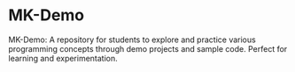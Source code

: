 # MK-Demo
MK-Demo: A repository for students to explore and practice various programming concepts through demo projects and sample code. Perfect for learning and experimentation.
